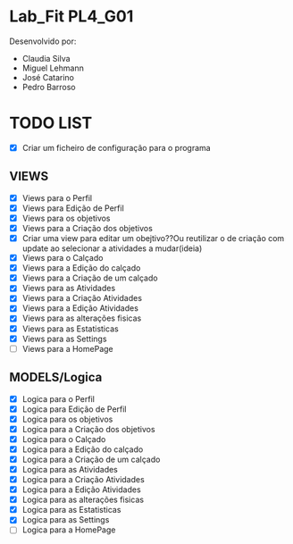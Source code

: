 # Lab_Fit PL4_G01
 Desenvolvido por:
 - Claudia Silva
 - Miguel Lehmann
 - José Catarino
 - Pedro Barroso

# TODO LIST
- [X] Criar um ficheiro de configuração para o programa

## VIEWS
- [X] Views para o Perfil
- [X] Views para Edição de Perfil
- [X] Views para os objetivos 
- [X] Views para a Criação dos objetivos
- [X] Criar uma view para editar um obejtivo??Ou reutilizar o de criação com update ao selecionar a atividades a mudar(ideia)
- [X] Views para o Calçado 
- [X] Views para a Edição do calçado 
- [X] Views para a Criação de um calçado 
- [X] Views para as Atividades 
- [X] Views para a Criação Atividades 
- [X] Views para a Edição Atividades 
- [X] Views para as alterações fisicas
- [X] Views para as Estatisticas
- [X] Views para as Settings 
- [ ] Views para a HomePage 

## MODELS/Logica
- [X] Logica para o Perfil 
- [X] Logica para Edição de Perfil 
- [X] Logica para os objetivos 
- [X] Logica para a Criação dos objetivos 
- [X] Logica para o Calçado
- [X] Logica para a Edição do calçado 
- [X] Logica para a Criação de um calçado 
- [X] Logica para as Atividades 
- [X] Logica para a Criação Atividades 
- [X] Logica para a Edição Atividades 
- [X] Logica para as alterações fisicas 
- [X] Logica para as Estatisticas 
- [X] Logica para as Settings 
- [ ] Logica para a HomePage 
